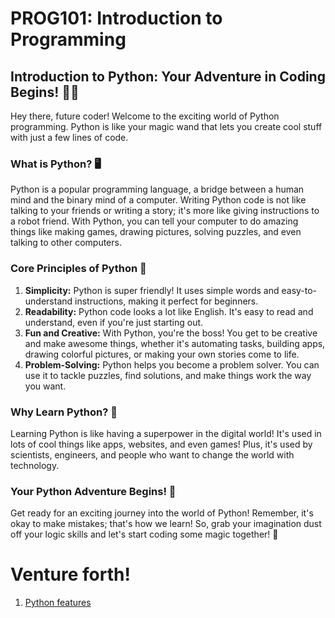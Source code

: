 # PROG101: Introduction to Programming 

## Introduction to Python: Your Adventure in Coding Begins! 🐍✨
Hey there, future coder! Welcome to the exciting world of Python programming. Python is like your magic wand that lets you create cool stuff with just a few lines of code.

### What is Python? 🖥️
Python is a popular programming language, a bridge between a human mind and the binary mind of a computer. Writing Python code is not like talking to your friends or writing a story; it's more like giving instructions to a robot friend. With Python, you can tell your computer to do amazing things like making games, drawing pictures, solving puzzles, and even talking to other computers.

### Core Principles of Python 🌟
1. **Simplicity:** Python is super friendly! It uses simple words and easy-to-understand instructions, making it perfect for beginners.
2. **Readability:** Python code looks a lot like English. It's easy to read and understand, even if you're just starting out.
3. **Fun and Creative:** With Python, you're the boss! You get to be creative and make awesome things, whether it's automating tasks, building apps, drawing colorful pictures, or making your own stories come to life.
4. **Problem-Solving:** Python helps you become a problem solver. You can use it to tackle puzzles, find solutions, and make things work the way you want.

### Why Learn Python? 🚀
Learning Python is like having a superpower in the digital world! It's used in lots of cool things like apps, websites, and even games! Plus, it's used by scientists, engineers, and people who want to change the world with technology.

### Your Python Adventure Begins! 🌈
Get ready for an exciting journey into the world of Python! Remember, it's okay to make mistakes; that's how we learn! So, grab your imagination dust off your logic skills and let's start coding some magic together! 🎉

# Venture forth!
1. [Python features](01_Core-Aspects.md)